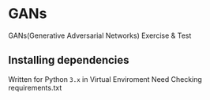 # GANs
GANs(Generative Adversarial Networks) Exercise & Test

## Installing dependencies

Written for Python `3.x` in Virtual Enviroment
Need Checking requirements.txt
